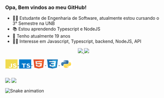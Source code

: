 ### Opa, Bem vindos ao meu GitHub!

- 👨‍🎓 Estudante de Engenharia de Software, atualmente estou cursando o 3° Semestre na UNB
- 📚 Estou aprendendo Typescript e NodeJS
- 🤔 Tenho atualmente 19 anos
- 👨‍💻 Interesse em Javascript, Typescript, backend, NodeJS, API 

<div align="center">
  <a href="https://github.com/lelamo2002">
  <img height="180em" src="https://github-readme-stats.vercel.app/api?username=lelamo2002&show_icons=true&theme=dracula&include_all_commits=true&count_private=true"/>
  <img height="180em" src="https://github-readme-stats.vercel.app/api/top-langs/?username=lelamo2002&layout=compact&langs_count=7&theme=dracula"/>
</div>
<div style="display: inline_block"><br>
  <img align="center" alt="Js" height="30" width="40" src="https://raw.githubusercontent.com/devicons/devicon/master/icons/javascript/javascript-plain.svg">
  <img align="center" alt="Ts" height="30" width="40" src="https://raw.githubusercontent.com/devicons/devicon/master/icons/typescript/typescript-plain.svg">
  <img align="center" alt="HTML" height="30" width="40" src="https://raw.githubusercontent.com/devicons/devicon/master/icons/html5/html5-original.svg">
  <img align="center" alt="CSS" height="30" width="40" src="https://raw.githubusercontent.com/devicons/devicon/master/icons/css3/css3-original.svg">
  <img align="center" alt="Python" height="30" width="40" src="https://raw.githubusercontent.com/devicons/devicon/master/icons/python/python-original.svg">
  <!-- <img align="right" alt="pic" height="150" style="border-radius:50px;" src=""> -->
</div>
  
  ##
 
<div> 
  <a href = "mailto:leoforbusiness2002@gmail.com"><img src="https://img.shields.io/badge/-Gmail-%23333?style=for-the-badge&logo=gmail&logoColor=white" target="_blank"></a>
  <a href="https://www.linkedin.com/in/rafaella-ballerini-45875016a" target="_blank"><img src="https://img.shields.io/badge/-LinkedIn-%230077B5?style=for-the-badge&logo=linkedin&logoColor=white" target="_blank"></a> 
 
  ![Snake animation](https://github.com/lelamo2002/lelamo2002/blob/output/github-contribution-grid-snake.svg)
 
</div>
